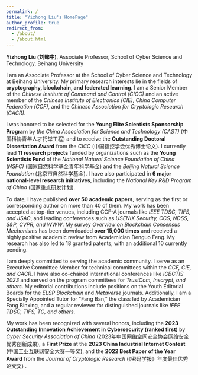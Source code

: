 ```yaml
---
permalink: /
title: "Yizhong Liu's HomePage"
author_profile: true
redirect_from: 
  - /about/
  - /about.html
---
```



**Yizhong Liu (刘懿中)**, Associate Professor, School of Cyber Science and Technology, Beihang University

I am an Associate Professor at the School of Cyber Science and Technology at Beihang University. My primary research interests lie in the fields of **cryptography, blockchain, and federated learning**. I am a Senior Member of the *Chinese Institute of Command and Control (CICC)* and an active member of the *Chinese Institute of Electronics (CIE)*, *China Computer Federation (CCF)*, and the *Chinese Association for Cryptologic Research (CACR)*.

I was honored to be selected for the **Young Elite Scientists Sponsorship Program** by *the China Association for Science and Technology (CAST)* (中国科协青年人才托举工程) and to receive the **Outstanding Doctoral Dissertation Award** from the *CICC* (中国指控学会优秀博士论文). I currently lead **11 research projects** funded by organizations such as the **Young Scientists Fund** of the *National Natural Science Foundation of China (NSFC)* (国家自然科学基金青年科学基金) and the *Beijing Natural Science Foundation* (北京市自然科学基金). I have also participated in **6 major national-level research initiatives**, including the *National Key R&D Program of China* (国家重点研发计划).

To date, I have published **over 50 academic papers**, serving as the first or corresponding author on more than 40 of them. My work has been accepted at top-tier venues, including CCF-A journals like *IEEE TDSC, TIFS, and JSAC*, and leading conferences such as *USENIX Security, CCS, NDSS, S&P, CVPR, and WWW*. My survey *Overview on Blockchain Consensus Mechanisms* has been downloaded **over 15,000 times** and received a highly positive academic review from Academician Denguo Feng. My research has also led to 18 granted patents, with an additional 10 currently pending.

I am deeply committed to serving the academic community. I serve as an Executive Committee Member for technical committees within the *CCF, CIE, and CACR*. I have also co-chaired international conferences like *ICBCTIS 2023* and served on the program committees for *TrustCom, Inscrypt, and others*. My editorial contributions include positions on the Youth Editorial Boards for the *ELSP Blockchain* and *Metaverse* journals. Additionally, I am a Specially Appointed Tutor for "Fang Ban," the class led by Academician Fang Binxing, and a regular reviewer for distinguished journals like *IEEE TDSC, TIFS, TC, and others*.

My work has been recognized with several honors, including the **2023 Outstanding Innovation Achievement in Cybersecurity (ranked first)** by *Cyber Security Association of China* (2023年中国网络空间安全协会网络安全优秀创新成果), a **First Prize** at the **2023 China Industrial Internet Contest** (中国工业互联网安全大赛一等奖), and the **2022 Best Paper of the Year Award** from the *Journal of Cryptologic Research* (《密码学报》年度最佳优秀论文奖) .